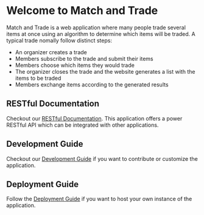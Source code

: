 Welcome to Match and Trade
==========================

Match and Trade is a web application where many people trade several items at once using an algorithm to determine which items will be traded. A typical trade nomally follow distinct steps:

* An organizer creates a trade
* Members subscribe to the trade and submit their items
* Members choose which items they would trade
* The organizer closes the trade and the website generates a list with the items to be traded
* Members exchange items according to the generated results

RESTful Documentation
---------------------
Checkout our [RESTful Documentation](doc/rest-guide.md). This application offers a power RESTful API which can be integrated with other applications.

Development Guide
-----------------
Checkout our [Development Guide](doc/development-guide.md) if you want to contribute or customize the application.

Deployment Guide
----------------
Follow the [Deployment Guide](doc/deployment-guide.md) if you want to host your own instance of the application.